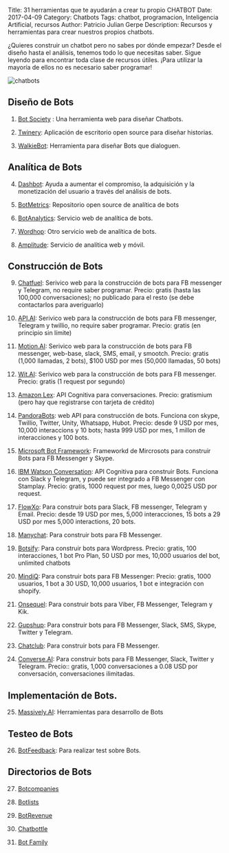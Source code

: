 Title: 31 herramientas que te ayudarán a crear tu propio CHATBOT
Date: 2017-04-09
Category: Chatbots
Tags: chatbot, programacion, Inteligencia Artificial, recursos
Author: Patricio Julian Gerpe
Description: Recursos y herramientas para crear nuestros propios chatbots.


¿Quieres construir un chatbot pero no sabes por dónde empezar? Desde el diseño hasta el análisis, tenemos todo lo que necesitas saber. Sigue leyendo para encontrar toda clase de recursos útiles. ¡Para utilizar la mayoría de ellos no es necesario saber programar!


![chatbots](https://media.licdn.com/mpr/mpr/AAEAAQAAAAAAAAfVAAAAJGFmMjQ5NGJmLTZiYjAtNDIzNy1hZThjLTUyNzQwMmIxOTU3OQ.jpg)

## Diseño de Bots

1. [Bot Society](https://botsociety.io/) : Una herramienta web para diseñar Chatbots.

2. [Twinery](http://twinery.org/): Aplicación de escritorio open source para diseñar historias.

3. [WalkieBot](https://walkiebot.co/): Herramienta para diseñar Bots que dialoguen.



## Analítica de Bots 

4. [Dashbot](https://www.dashbot.io/): Ayuda a aumentar el compromiso, la adquisición y la monetización del usuario a través del análisis de bots.

5. [BotMetrics](http://github.com/botmetrics/botmetrics): Repositorio open source de analítica de bots

6. [BotAnalytics](http://botanalytics.co/): Servicio web de analítica de bots.

7. [Wordhop](http://www.wordhop.io/): Otro servicio web de analítica de bots.

8. [Amplitude](http://amplitude.com/): Servicio de analítica web y móvil.



## Construcción de Bots 

9. [Chatfuel](http://chatfuel.com/): Serivico web para la construcción de bots para FB messenger y Telegram, no require saber programar. Precio: gratis (hasta las 100,000 conversaciones); no publicado para el resto (se debe contactarlos para averiguarlo)

10. [API.AI](http://api.ai/): Serivico web para la construcción de bots para FB messenger, Telegram y twillio, no require saber programar. Precio: gratis (en principio sin límite)

11. [Motion.AI](http://www.motion.ai/): Serivico web para la construcción de bots para FB messenger, web-base, slack, SMS, email, y smootch. Precio: gratis (1,000 llamadas, 2 bots), $100 USD por mes (50,000 llamadas, 50 bots)

12. [Wit.AI](http://wit.ai/): Serivico web para la construcción de bots para FB messenger. Precio: gratis (1 request por segundo)

13. [Amazon Lex](http://aws.amazon.com/es/amazon-ai/): API Cognitiva para conversaciones. Precio: gratismium (pero hay que registrarse con tarjeta de crédito)

14. [PandoraBots](http://www.pandorabots.com/): web API para construcción de bots. Funciona con skype, Twillio, Twitter, Unity, Whatsapp, Hubot. Precio: desde 9 USD por mes, 10,000 interaccions y 10 bots; hasta  999 USD por mes, 1 millon de interacciones y 100 bots.

15. [Microsoft Bot Framework](http://dev.botframework.com/): Frameworkd de Mircrosots para construir Bots para FB Messenger y Skype.

16. [IBM Watson Conversation](http://www.ibm.com/watson/developercloud/conversation.html): API Cognitiva para construir Bots. Funciona con Slack y Telegram, y puede ser integrado a FB Messenger con Stamplay. Precio: gratis, 1000 request por mes, luego 0,0025 USD por request.

17. [FlowXo](http://flowxo.com/): Para construir bots para Slack, FB messenger, Telegram y Email. Precio: desde 19 USD por mes, 5,000 interacciones, 15 bots a 29 USD por mes 5,000 interactions, 20 bots.

18. [Manychat](http://manychat.com/): Para construir bots para FB Messenger.

19. [Botsify](http://botsify.com/): Para construir bots para Wordpress. Precio: gratis, 100 interacciones, 1 bot Pro Plan, 50 USD por mes, 10,000 usuarios del bot, unlimited chatbots

20. [MindiQ](http://www.mindiq.in/): Para construir bots para FB Messenger: Precio: gratis, 1000 usuarios, 1 bot a 30 USD, 10,000 usuarios, 1 bot e integración con shopify.

21. [Onsequel](http://www.onsequel.com/): Para construir bots para Viber, FB Messenger, Telegram y Kik.

22. [Gupshup](http://www.gupshup.io/): Para construir bots para FB Messenger, Slack, SMS, Skype, Twitter y Telegram.

23. [Chatclub](http://chatclub.me/): Para construir bots para FB Messenger.

24. [Converse.AI](http://www.converse.ai/): Para construir bots para FB Messenger, Slack, Twitter y Telegram. Precio:: gratis, 1,000 conversaciones a 0.08 USD por conversación, conversaciones ilimitadas.

## Implementación de Bots.

25. [Massively.AI](http://author.massively.ai/): Herramientas para desarrollo de Bots

## Testeo de Bots 

26. [BotFeedback](http://www.botfeedback.com/): Para realizar test sobre Bots.

## Directorios de Bots 

27. [Botcompanies](http://www.botcompanies.com/)

28. [Botlists](http://botlist.co/)

29. [BotRevenue](http://botrevenue.com/)

30. [Chatbottle](http://chatbottle.co/)

31. [Bot Family](http://botfamily.com/)

